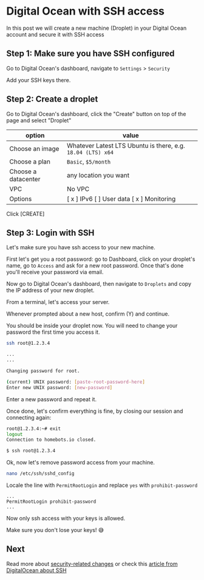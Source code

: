 # Digital Ocean with SSH access

In this post we will create a new machine (Droplet) in your Digital Ocean account and secure it with SSH access

## Step 1: Make sure you have SSH configured

Go to Digital Ocean's dashboard, navigate to `Settings` > `Security`

Add your SSH keys there.

## Step 2: Create a droplet

Go to Digital Ocean's dashboard, click the "Create" button on top of the page and select "Droplet"

|option|value|
|--|--|
|Choose an image | Whatever Latest LTS Ubuntu is there, e.g. `18.04 (LTS) x64` |
|Choose a plan | `Basic`, `$5/month` |
|Choose a datacenter | any location you want |
| VPC | No VPC|
| Options | [ x ] IPv6  [ ] User data  [ x ] Monitoring |


Click [CREATE]


## Step 3: Login with SSH

Let's make sure you have ssh access to your new machine. 

First let's get you a root password: go to Dashboard, click on your droplet's name, go to `Access` and ask for a new root password.
Once that's done you'll receive your password via email.

Now go to Digital Ocean's dashboard, then navigate to `Droplets` and copy the IP address of your new droplet.

From a terminal, let's access your server.

Whenever prompted about a new host, confirm (Y) and continue.

You should be inside your droplet now. You will need to change your password the first time you access it.

```bash
ssh root@1.2.3.4

...
...

Changing password for root.

(current) UNIX password: [paste-root-password-here]
Enter new UNIX password: [new-password]
```

Enter a new password and repeat it.

Once done, let's confirm everything is fine, by closing our session and connecting again:

```bash
root@1.2.3.4:~# exit
logout
Connection to homebots.io closed.

$ ssh root@1.2.3.4
```

Ok, now let's remove password access from your machine.

```bash
nano /etc/ssh/sshd_config
```
Locale the line with `PermitRootLogin` and replace `yes` with `prohibit-password`

```
...
PermitRootLogin prohibit-password
...
```

Now only ssh access with your keys is allowed.

Make sure you don't lose your keys! 😅

## Next

Read more about [security-related changes](https://www.cyberciti.biz/faq/how-to-disable-ssh-password-login-on-linux/) or check this [article from DigitalOcean about SSH](https://www.digitalocean.com/community/tutorials/how-to-set-up-ssh-keys-2)

